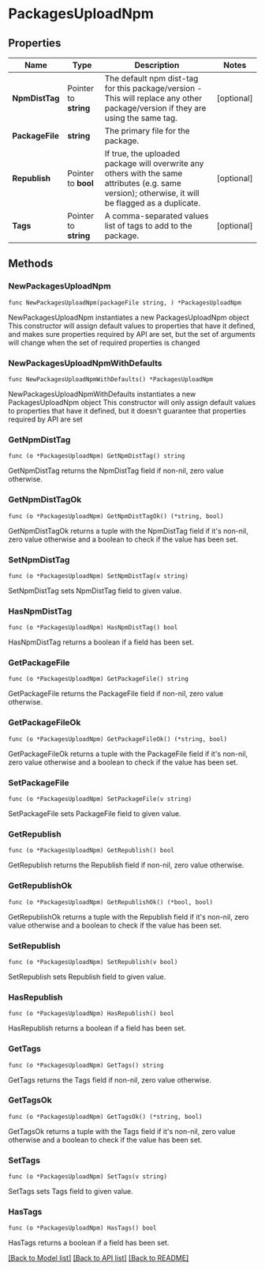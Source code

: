 # PackagesUploadNpm

## Properties

Name | Type | Description | Notes
------------ | ------------- | ------------- | -------------
**NpmDistTag** | Pointer to **string** | The default npm dist-tag for this package/version - This will replace any other package/version if they are using the same tag. | [optional] 
**PackageFile** | **string** | The primary file for the package. | 
**Republish** | Pointer to **bool** | If true, the uploaded package will overwrite any others with the same attributes (e.g. same version); otherwise, it will be flagged as a duplicate. | [optional] 
**Tags** | Pointer to **string** | A comma-separated values list of tags to add to the package. | [optional] 

## Methods

### NewPackagesUploadNpm

`func NewPackagesUploadNpm(packageFile string, ) *PackagesUploadNpm`

NewPackagesUploadNpm instantiates a new PackagesUploadNpm object
This constructor will assign default values to properties that have it defined,
and makes sure properties required by API are set, but the set of arguments
will change when the set of required properties is changed

### NewPackagesUploadNpmWithDefaults

`func NewPackagesUploadNpmWithDefaults() *PackagesUploadNpm`

NewPackagesUploadNpmWithDefaults instantiates a new PackagesUploadNpm object
This constructor will only assign default values to properties that have it defined,
but it doesn't guarantee that properties required by API are set

### GetNpmDistTag

`func (o *PackagesUploadNpm) GetNpmDistTag() string`

GetNpmDistTag returns the NpmDistTag field if non-nil, zero value otherwise.

### GetNpmDistTagOk

`func (o *PackagesUploadNpm) GetNpmDistTagOk() (*string, bool)`

GetNpmDistTagOk returns a tuple with the NpmDistTag field if it's non-nil, zero value otherwise
and a boolean to check if the value has been set.

### SetNpmDistTag

`func (o *PackagesUploadNpm) SetNpmDistTag(v string)`

SetNpmDistTag sets NpmDistTag field to given value.

### HasNpmDistTag

`func (o *PackagesUploadNpm) HasNpmDistTag() bool`

HasNpmDistTag returns a boolean if a field has been set.

### GetPackageFile

`func (o *PackagesUploadNpm) GetPackageFile() string`

GetPackageFile returns the PackageFile field if non-nil, zero value otherwise.

### GetPackageFileOk

`func (o *PackagesUploadNpm) GetPackageFileOk() (*string, bool)`

GetPackageFileOk returns a tuple with the PackageFile field if it's non-nil, zero value otherwise
and a boolean to check if the value has been set.

### SetPackageFile

`func (o *PackagesUploadNpm) SetPackageFile(v string)`

SetPackageFile sets PackageFile field to given value.


### GetRepublish

`func (o *PackagesUploadNpm) GetRepublish() bool`

GetRepublish returns the Republish field if non-nil, zero value otherwise.

### GetRepublishOk

`func (o *PackagesUploadNpm) GetRepublishOk() (*bool, bool)`

GetRepublishOk returns a tuple with the Republish field if it's non-nil, zero value otherwise
and a boolean to check if the value has been set.

### SetRepublish

`func (o *PackagesUploadNpm) SetRepublish(v bool)`

SetRepublish sets Republish field to given value.

### HasRepublish

`func (o *PackagesUploadNpm) HasRepublish() bool`

HasRepublish returns a boolean if a field has been set.

### GetTags

`func (o *PackagesUploadNpm) GetTags() string`

GetTags returns the Tags field if non-nil, zero value otherwise.

### GetTagsOk

`func (o *PackagesUploadNpm) GetTagsOk() (*string, bool)`

GetTagsOk returns a tuple with the Tags field if it's non-nil, zero value otherwise
and a boolean to check if the value has been set.

### SetTags

`func (o *PackagesUploadNpm) SetTags(v string)`

SetTags sets Tags field to given value.

### HasTags

`func (o *PackagesUploadNpm) HasTags() bool`

HasTags returns a boolean if a field has been set.


[[Back to Model list]](../README.md#documentation-for-models) [[Back to API list]](../README.md#documentation-for-api-endpoints) [[Back to README]](../README.md)


